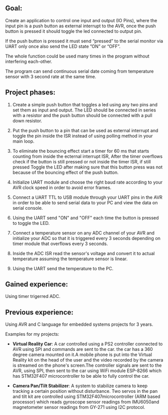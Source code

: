 ## Goal:

Create an application  to control one input and output (IO Pins), where the input pin is a push button as external interrupt to the AVR,
once the push button is pressed it should toggle the led connected to output pin.

If the push button is pressed it must send “pressed” to the serial monitor via UART only once also send the LED state ”ON” or “OFF”.

The whole function could be used many times in the program without interfering each-other.

The program can send continuous serial date coming from temperature sensor with 3 second rate at the same time.

## Project phases:
1. Create a simple push button that toggles a led using any two pins and set them as input and output.
The LED should be connected in series with a resistor and the push button should be connected with a pull down resistor.

2. Put the push button to a pin that can be used as external interrupt and toggle the pin inside the ISR instead of using polling method in 
your main loop.

3. To eliminate the bouncing effect start a timer for 60 ms that starts counting from inside the ecternal interrupt ISR, After the timer overflows
check if the button is still pressed or not inside the timer ISR, if still pressed Toggle the LED after making sure that this button press was 
not because of the bouncing effect of the push button.

4. Initialize UART module and choose the right baud rate according to your AVR clock speed in order to avoid error frames.

5. Connect a UART TTL to USB module through your UART pins in the AVR in order to be able to send serial data to your PC and view the data on serial console.

6. Using the UART send "ON" and "OFF" each time the button is pressed to toggle the LED.

7. Connect a temperature sensor on any ADC channel of your AVR and initialize your ADC so that it is triggered every 3 seconds
depending on timer module that overflows every 3 seconds.

8. Inside the ADC ISR read the sensor's voltage and convert it to actual temperature assuming the temperature sensor is linear.

9. Using the UART send the temperature to the PC.

## Gained experience:
Using timer trigerred ADC.

## Previous experience:
Using AVR and C language for embedded systems projects for 3 years.

Examples for my projects:
- **Virtual Reality Car**: A car controlled using a PS2 controller connected to AVR using SPI and commands are sent to
the car. the car has a 360 degree camera mounted on it.A mobile phone is put into the Virtual Reality kit on the head of
the user and the video recorded by the camera is streamed on the phone's screen.The controller signals are sent to the
AVR, using SPI, then sent to the car using WiFi module ESP-8266 which has STM32F407 microcontroller to be able to
fully control the car.

- **Camera Pan/Tilt Stabilizer**: A system to stabilize camera to keep tracking a certain position without disturbance.
Two servos in the pan and tilt kit are controlled using STM32F407microcontroller (ARM based processor) which reads
gyroscope sensor readings from IMU6050and magnetometer sensor readings from GY-271 using I2C protocol.
